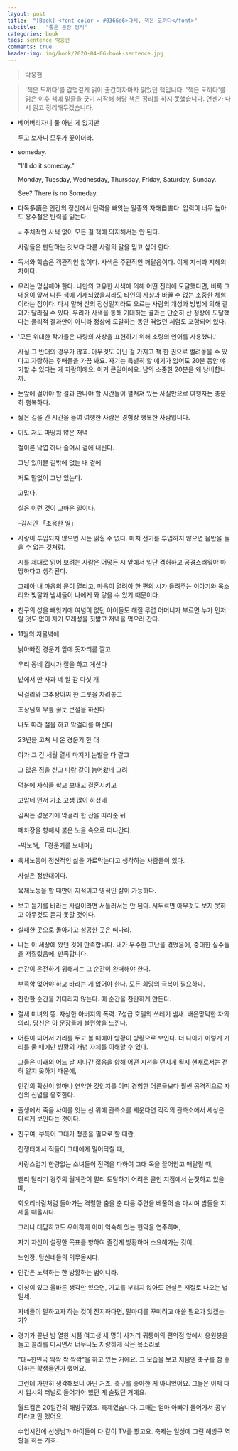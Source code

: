 ```yaml
---
layout: post
title:  "[Book] <font color = #0366d6>다시, 책은 도끼다</font>"
subtitle:   "좋은 문장 정리"
categories: book
tags: sentence 박웅현
comments: true
header-img: img/book/2020-04-06-book-sentence.jpg
---
```


> 박웅현

> '책은 도끼다'를 감명깊게 읽어 출간하자마자 읽었던 책입니다. '책은 도끼다'를 읽은 이후 책에 밑줄을 긋기 시작해 해당 책은 정리를 하지 못했습니다. 언젠가 다시 읽고 정리해두겠습니다.



- 베어버리자니 풀 아닌 게 없지만

  두고 보자니 모두가 꽃이더라.



- someday.

  "I'll do it someday."

  Monday, Tuesday, Wednesday, Thursday, Friday, Saturday, Sunday.

  See? There is no Someday.



- 다독多讀은 인간의 정신에서 탄력을 빼앗는 일종의 자해自害다. 압력이 너무 높아도 용수철은 탄력을 잃는다.

  = 주체적인 사색 없이 모든 걸 책에 의지해서는 안 된다.

  사람들은 판단하는 것보다 다른 사람의 말을 믿고 싶어 한다.



- 독서와 학습은 객관적인 앎이다. 사색은 주관적인 깨달음이다. 이게 지식과 지혜의 차이다.



- 우리는 명심해야 한다. 나만의 고유한 사색에 의해 어떤 진리에 도달했다면, 비록 그 내용이 앞서 다른 책에 기재되었을지라도 타인의 사상과 바꿀 수 없는 소중한 체험이라는 점이다. 다시 말해 산의 정상일지라도 오르는 사람의 개성과 방법에 의해 결과가 달라질 수 있다. 우리가 사색을 통해 기대하는 결과는 단순히 산 정상에 도달했다는 물리적 결과만이 아니라 정상에 도달하는 동안 겪었던 체험도 포함되어 있다.



- '모든 위대한 작가들은 다량의 사상을 표현하기 위해 소량의 언어를 사용했다.'

  사실 그 반대의 경우가 많죠. 아무것도 아닌 걸 가지고 책 한 권으로 벌려놓을 수 있다고 자랑하는 후배들을 가끔 봐요. 자기는 특별히 할 얘기가 없어도 20분 동안 얘기할 수 있다는 게 자랑이에요. 이거 큰일이에요. 남의 소중한 20분을 왜 낭비합니까.



- 눈앞에 걸어야 할 길과 만나야 할 시간들이 펼쳐져 있는 사실만으로 여행자는 충분히 행복하다.



- 짧은 길을 긴 시간을 들여 여행한 사람은 경험상 행복한 사람입니다.



- 이도 저도 마땅치 않은 저녁

  철이른 낙엽 하나 슬며시 곁에 내린다.

  

  그냥 있어볼 길밖에 없는 내 곁에

  저도 말없이 그냥 있는다.

  

  고맙다.

  실은 이런 것이 고마운 일이다. 

  

  -김사인 「조용한 일」



- 사랑이 투입되지 않으면 시는 읽힐 수 없다. 마치 전기를 투입하지 않으면 음반을 들을 수 없는 것처럼.

  시를 제대로 읽어 보려는 사람은 어떻든 시 앞에서 일단 겸허하고 공경스러워야 마땅하다고 생각된다.

  그래야 내 마음의 문이 열리고, 마음이 열려야 한 편의 시가 들려주는 이야기와 목소리와 빛깔과 냄새들이 나에게 와 닿을 수 있기 때문이다.



- 친구의 성을 빼앗기에 여념이 없던 아이들도 해질 무렵 어머니가 부르면 누가 먼저랄 것도 없이 자기 모래성을 짓밟고 저녁을 먹으러 간다.



- 11월의 저물녘에

  낡아빠진 경운기 앞에 돗자리를 깔고

  우리 동네 김씨가 절을 하고 계신다

  밭에서 딴 사과 네 알 감 다섯 개

  막걸리와 고추장아찌 한 그릇을 차려놓고

  조상님께 무릎 꿇듯 큰절을 하신다

  나도 따라 절을 하고 막걸리를 마신다

  23년을 고쳐 써 온 경운기 한 대

  야가 그 긴 세월 열세 마지기 논밭을 다 갈고

  그 많은 짐을 싣고 나랑 같이 늙어왔네 그려

  덕분에 자식들 학교 보내고 결혼시키고

  고맙네 먼저 가소 고생 많이 하셨네

  김씨는 경운기에 막걸리 한 잔을 따라준 뒤

  폐차장을 향해서 붉은 노을 속으로 떠나간다.

  

  -박노해, 「경운기를 보내며」



- 육체노동이 정신적인 삶을 가로막는다고 생각하는 사람들이 있다.

  사실은 정반대이다.

  육체노동을 할 때만이 지적이고 영적인 삶이 가능하다.



- 보고 듣기를 바라는 사람이라면 서둘러서는 안 된다. 서두르면 아무것도 보지 못하고 아무것도 듣지 못할 것이다.



- 실패한 곳으로 돌아가고 성공한 곳은 떠나라.



- 나는 이 세상에 왔던 것에 만족합니다. 내가 무수한 고난을 겪었음에, 중대한 실수들을 저질렀음에, 만족합니다.



- 순간이 온전하기 위해서는 그 순간이 완벽해야 한다.

  부족함 없어야 하고 바라는 게 없어야 한다. 모든 희망의 극복이 필요하다.



- 찬란한 순간을 기다리지 않는다. 매 순간을 찬란하게 만든다.



- 절세 미녀의 똥. 자상한 아버지의 폭력. 7성급 호텔의 쓰레기 냄새. 배은망덕한 자의 의리. 당신은 이 문장들에 불편함을 느낀다.



- 어른이 되어서 거리를 두고 볼 때에야 방황이 방황으로 보인다. 더 나아가 이렇게 거리를 둘 때에만 방황의 개념 자체를 이해할 수 있다.

  그들은 미래의 어느 날 지나간 젊음을 향해 어떤 시선을 던지게 될지 현재로서는 전혀 알지 못하기 때문에, 

  인간의 확신이 얼마나 연약한 것인지를 이미 경험한 어른들보다 훨씬 공격적으로 자신의 신념을 옹호한다.



- 출생에서 죽음 사이를 잇는 선 위에 관측소를 세운다면 각각의 관측소에서 세상은 다르게 보인다는 것이다.



- 친구여, 부득이 그대가 청춘을 필요로 할 때란,

  전쟁터에서 적들이 그대에게 밀어닥칠 때,

  사랑스럽기 한량없는 소녀들이 전력을 다하여 그대 목을 끌어안고 매달릴 때,

  빨리 달리기 경주의 월계관이 멀리 도달하기 어려운 골인 지점에서 눈짓하고 있을 때,

  회오리바람처럼 돌아가는 격렬한 춤을 춘 다음 주연을 베풀어 술 마시며 밤들을 지새울 때올시다.

  

  그러나 대담하고도 우아하게 이미 익숙해 있는 현악을 연주하며,

  자기 자신이 설정한 목표를 향하여 즐겁게 방황하며 소요해가는 것이,

  노인장, 당신네들의 의무올시다.



- 인간은 노력하는 한 방황하는 법이니라.



- 이성이 있고 올바른 생각만 있으면, 기교를 부리지 않아도 연설은 저절로 나오는 법일세.

  자네들이 말하고자 하는 것이 진지하다면, 말마디를 꾸미려고 애쓸 필요가 있겠는가?



- 경기가 끝난 밤 열한 시쯤 여고생 세 명이 사거리 귀퉁이의 편의점 앞에서 응원봉을 들고 콜라를 마시면서 너무나도 처량하게 작은 목소리로

  "대~한민국 짝짝 짝 짝짝"을 하고 있는 거에요. 그 모습을 보고 처음엔 축구를 참 좋아하는 학생들인가 했어요.

  그런데 가만히 생각해보니 아닌 거죠. 축구를 좋아한 게 아니었어요. 그들은 이제 다시 입시의 터널로 들어가야 했던 게 슬펐던 거에요.

  월드컵은 20일간의 해방구였죠. 축제였습니다. 그때는 엄마 아빠가 들어가서 공부하라고 안 했어요.

  수업시간에 선생님과 아이들이 다 같이 TV를 봤고요. 축제는 일상에 그런 해방구 역할을 하는 거죠.
